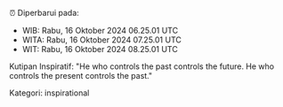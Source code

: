 ⏰ Diperbarui pada:
- WIB: Rabu, 16 Oktober 2024 06.25.01 UTC
- WITA: Rabu, 16 Oktober 2024 07.25.01 UTC
- WIT: Rabu, 16 Oktober 2024 08.25.01 UTC

Kutipan Inspiratif:
"He who controls the past controls the future. He who controls the present controls the past."


Kategori: inspirational

